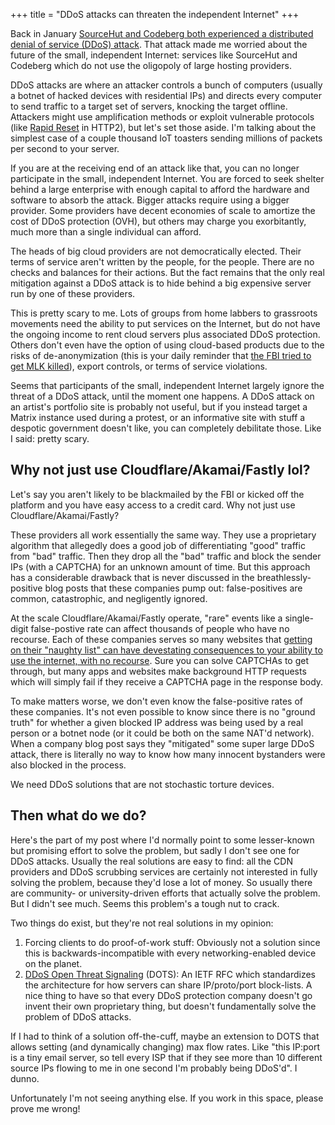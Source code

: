 +++
title = "DDoS attacks can threaten the independent Internet"
+++

Back in January [SourceHut and Codeberg both experienced a distributed denial of service (DDoS) attack](https://news.ycombinator.com/item?id=38959762). That attack made me worried about the future of the small, independent Internet: services like SourceHut and Codeberg which do not use the oligopoly of large hosting providers.

DDoS attacks are where an attacker controls a bunch of computers (usually a botnet of hacked devices with residential IPs) and directs every computer to send traffic to a target set of servers, knocking the target offline. Attackers might use amplification methods or exploit vulnerable protocols (like [Rapid Reset](https://blog.cloudflare.com/technical-breakdown-http2-rapid-reset-ddos-attack/) in HTTP2), but let's set those aside. I'm talking about the simplest case of a couple thousand IoT toasters sending millions of packets per second to your server.

If you are at the receiving end of an attack like that, you can no longer participate in the small, independent Internet. You are forced to seek shelter behind a large enterprise with enough capital to afford the hardware and software to absorb the attack. Bigger attacks require using a bigger provider. Some providers have decent economies of scale to amortize the cost of DDoS protection (OVH), but others may charge you exorbitantly, much more than a single individual can afford.

The heads of big cloud providers are not democratically elected. Their terms of service aren't written by the people, for the people. There are no checks and balances for their actions. But the fact remains that the only real mitigation against a DDoS attack is to hide behind a big expensive server run by one of these providers.

This is pretty scary to me. Lots of groups from home labbers to grassroots movements need the ability to put services on the Internet, but do not have the ongoing income to rent cloud servers plus associated DDoS protection. Others don't even have the option of using cloud-based products due to the risks of de-anonymization (this is your daily reminder that [the FBI tried to get MLK killed](https://en.wikipedia.org/wiki/FBI%E2%80%93King_suicide_letter)), export controls, or terms of service violations.

Seems that participants of the small, independent Internet largely ignore the threat of a DDoS attack, until the moment one happens. A DDoS attack on an artist's portfolio site is probably not useful, but if you instead target a Matrix instance used during a protest, or an informative site with stuff a despotic government doesn't like, you can completely debilitate those. Like I said: pretty scary.

## Why not just use Cloudflare/Akamai/Fastly lol?

Let's say you aren't likely to be blackmailed by the FBI or kicked off the platform and you have easy access to a credit card. Why not just use Cloudflare/Akamai/Fastly?

These providers all work essentially the same way. They use a proprietary algorithm that allegedly does a good job of differentiating "good" traffic from "bad" traffic. Then they drop all the "bad" traffic and block the sender IPs (with a CAPTCHA) for an unknown amount of time. But this approach has a considerable drawback that is never discussed in the breathlessly-positive blog posts that these companies pump out: false-positives are common, catastrophic, and negligently ignored.

At the scale Cloudflare/Akamai/Fastly operate, "rare" events like a single-digit false-postive rate can affect thousands of people who have no recourse. Each of these companies serves so many websites that [getting on their "naughty list" can have devestating consequences to your ability to use the internet, with no recourse](https://www.ctrl.blog/entry/cloudflare-ip-blockade.html). Sure you can solve CAPTCHAs to get through, but many apps and websites make background HTTP requests which will simply fail if they receive a CAPTCHA page in the response body.

To make matters worse, we don't even know the false-positive rates of these companies. It's not even possible to know since there is no "ground truth" for whether a given blocked IP address was being used by a real person or a botnet node (or it could be both on the same NAT'd network). When a company blog post says they "mitigated" some super large DDoS attack, there is literally no way to know how many innocent bystanders were also blocked in the process.

We need DDoS solutions that are not stochastic torture devices.

## Then what do we do?

Here's the part of my post where I'd normally point to some lesser-known but promising effort to solve the problem, but sadly I don't see one for DDoS attacks. Usually the real solutions are easy to find: all the CDN providers and DDoS scrubbing services are certainly not interested in fully solving the problem, because they'd lose a lot of money. So usually there are community- or university-driven efforts that actually solve the problem. But I didn't see much. Seems this problem's a tough nut to crack.

Two things do exist, but they're not real solutions in my opinion:

1. Forcing clients to do proof-of-work stuff: Obviously not a solution since this is backwards-incompatible with every networking-enabled device on the planet.
2. [DDoS Open Threat Signaling](https://wiki.ietf.org/group/dots) (DOTS): An IETF RFC which standardizes the architecture for how servers can share IP/proto/port block-lists. A nice thing to have so that every DDoS protection company doesn't go invent their own proprietary thing, but doesn't fundamentally solve the problem of DDoS attacks.

If I had to think of a solution off-the-cuff, maybe an extension to DOTS that allows setting (and dynamically changing) max flow rates. Like "this IP:port is a tiny email server, so tell every ISP that if they see more than 10 different source IPs flowing to me in one second I'm probably being DDoS'd". I dunno.

Unfortunately I'm not seeing anything else. If you work in this space, please prove me wrong!
